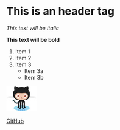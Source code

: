 # This is an header tag

*This text will be italic*

**This text will be bold**

1. Item 1
2. Item 2
3. Item 3
   * Item 3a
   * Item 3b

![GitHub Logo](logo.jpeg)

[GitHub](http://github.com)
